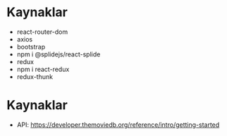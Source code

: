 # Kaynaklar

- react-router-dom
- axios
- bootstrap
- npm i @splidejs/react-splide
- redux
- npm i react-redux
- redux-thunk

# Kaynaklar

- API: https://developer.themoviedb.org/reference/intro/getting-started